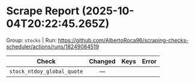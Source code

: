 # Scrape Report (2025-10-04T20:22:45.265Z)

Group: `stocks`  |  Run: https://github.com/AlbertoRoca96/scraping-checks-scheduler/actions/runs/18249084519

| Check | Changed | Keys | Error |
|---|:---:|:--|:--|
| `stock_ntdoy_global_quote` | — |  |  |
